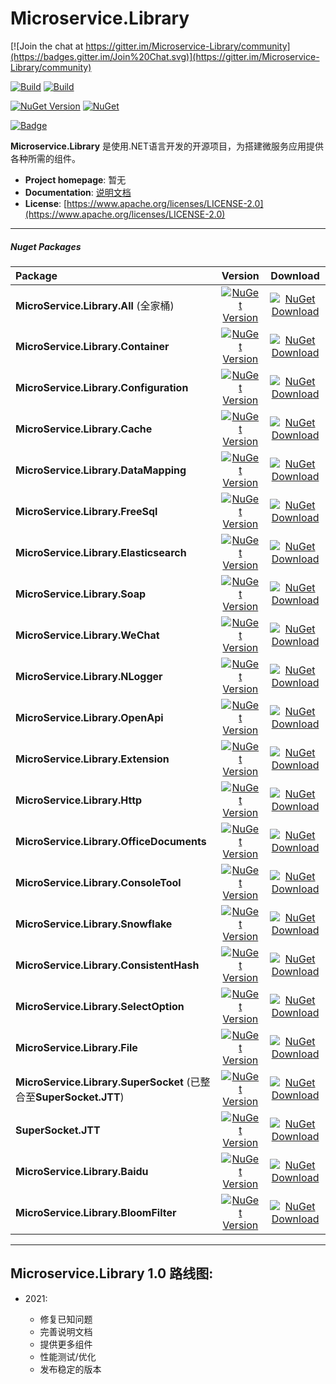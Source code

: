 



# Microservice.Library

[![Join the chat at https://gitter.im/Microservice-Library/community](https://badges.gitter.im/Join%20Chat.svg)](https://gitter.im/Microservice-Library/community)

[![Build](https://github.com/Lc3586/Microservice.Library/workflows/build/badge.svg)](https://github.com/Lc3586/Microservice.Library/actions?query=workflow%3Abuild)   [![Build](https://github.com/Lc3586/Microservice.Library/workflows/publish%20nuget%20packages/badge.svg)](https://github.com/Lc3586/Microservice.Library/actions?query=workflow%3Anuget-release)

[![NuGet Version](https://img.shields.io/nuget/v/MicroService.Library.All.svg?style=flat)](https://www.nuget.org/packages/MicroService.Library.All/)   [![NuGet](https://img.shields.io/nuget/dt/MicroService.Library.All.svg)](https://www.nuget.org/packages/MicroService.Library.All)

[![Badge](https://img.shields.io/badge/link-996.icu-red.svg)](https://996.icu/#/zh_CN)



**Microservice.Library** 是使用.NET语言开发的开源项目，为搭建微服务应用提供各种所需的组件。


- **Project homepage**:		暂无
- **Documentation**:		[说明文档](https://github.com/Lc3586/Microservice/blob/master/docs/.Net%20Core开发框架概述.docx)
- **License**: 				[https://www.apache.org/licenses/LICENSE-2.0](https://www.apache.org/licenses/LICENSE-2.0)

---

##### Nuget Packages

| Package           |                           Version                            |                           Download                           |
| :---------------- | :----------------------------------------------------------: | :----------------------------------------------------------: |
| **MicroService.Library.All** (全家桶)| [![NuGet Version](https://img.shields.io/nuget/vpre/MicroService.Library.All.svg?style=flat)](https://www.nuget.org/packages/MicroService.Library.All/) | [![NuGet Download](https://img.shields.io/nuget/dt/MicroService.Library.All.svg?style=flat)](https://www.nuget.org/packages/MicroService.Library.All/) |
| **MicroService.Library.Container** | [![NuGet Version](https://img.shields.io/nuget/vpre/MicroService.Library.Container.svg?style=flat)](https://www.nuget.org/packages/MicroService.Library.Container/) | [![NuGet Download](https://img.shields.io/nuget/dt/MicroService.Library.Container.svg?style=flat)](https://www.nuget.org/packages/MicroService.Library.Container/) |
| **MicroService.Library.Configuration** | [![NuGet Version](https://img.shields.io/nuget/vpre/MicroService.Library.Configuration.svg?style=flat)](https://www.nuget.org/packages/MicroService.Library.Configuration/) | [![NuGet Download](https://img.shields.io/nuget/dt/MicroService.Library.Configuration.svg?style=flat)](https://www.nuget.org/packages/MicroService.Library.Configuration/) |
| **MicroService.Library.Cache** | [![NuGet Version](https://img.shields.io/nuget/vpre/MicroService.Library.Cache.svg?style=flat)](https://www.nuget.org/packages/MicroService.Library.Cache/) | [![NuGet Download](https://img.shields.io/nuget/dt/MicroService.Library.Cache.svg?style=flat)](https://www.nuget.org/packages/MicroService.Library.Cache/) |
| **MicroService.Library.DataMapping** | [![NuGet Version](https://img.shields.io/nuget/vpre/MicroService.Library.DataMapping.svg?style=flat)](https://www.nuget.org/packages/MicroService.Library.DataMapping/) | [![NuGet Download](https://img.shields.io/nuget/dt/MicroService.Library.DataMapping.svg?style=flat)](https://www.nuget.org/packages/MicroService.Library.DataMapping/) |
| **MicroService.Library.FreeSql** | [![NuGet Version](https://img.shields.io/nuget/vpre/MicroService.Library.FreeSql.svg?style=flat)](https://www.nuget.org/packages/MicroService.Library.FreeSql/) | [![NuGet Download](https://img.shields.io/nuget/dt/MicroService.Library.FreeSql.svg?style=flat)](https://www.nuget.org/packages/MicroService.Library.FreeSql/) |
| **MicroService.Library.Elasticsearch** | [![NuGet Version](https://img.shields.io/nuget/vpre/MicroService.Library.Elasticsearch.svg?style=flat)](https://www.nuget.org/packages/MicroService.Library.Elasticsearch/) | [![NuGet Download](https://img.shields.io/nuget/dt/MicroService.Library.Elasticsearch.svg?style=flat)](https://www.nuget.org/packages/MicroService.Library.Elasticsearch/) |
| **MicroService.Library.Soap** | [![NuGet Version](https://img.shields.io/nuget/vpre/MicroService.Library.Soap.svg?style=flat)](https://www.nuget.org/packages/MicroService.Library.Soap/) | [![NuGet Download](https://img.shields.io/nuget/dt/MicroService.Library.Soap.svg?style=flat)](https://www.nuget.org/packages/MicroService.Library.Soap/) |
| **MicroService.Library.WeChat** | [![NuGet Version](https://img.shields.io/nuget/vpre/MicroService.Library.WeChat.svg?style=flat)](https://www.nuget.org/packages/MicroService.Library.WeChat/) | [![NuGet Download](https://img.shields.io/nuget/dt/MicroService.Library.WeChat.svg?style=flat)](https://www.nuget.org/packages/MicroService.Library.WeChat/) |
| **MicroService.Library.NLogger** | [![NuGet Version](https://img.shields.io/nuget/vpre/MicroService.Library.NLogger.svg?style=flat)](https://www.nuget.org/packages/MicroService.Library.NLogger/) | [![NuGet Download](https://img.shields.io/nuget/dt/MicroService.Library.NLogger.svg?style=flat)](https://www.nuget.org/packages/MicroService.Library.NLogger/) |
| **MicroService.Library.OpenApi** | [![NuGet Version](https://img.shields.io/nuget/vpre/MicroService.Library.OpenApi.svg?style=flat)](https://www.nuget.org/packages/MicroService.Library.OpenApi/) | [![NuGet Download](https://img.shields.io/nuget/dt/MicroService.Library.OpenApi.svg?style=flat)](https://www.nuget.org/packages/MicroService.Library.OpenApi/) |
| **MicroService.Library.Extension** | [![NuGet Version](https://img.shields.io/nuget/vpre/MicroService.Library.Extension.svg?style=flat)](https://www.nuget.org/packages/MicroService.Library.Extension/) | [![NuGet Download](https://img.shields.io/nuget/dt/MicroService.Library.Extension.svg?style=flat)](https://www.nuget.org/packages/MicroService.Library.Extension/) |
| **MicroService.Library.Http** | [![NuGet Version](https://img.shields.io/nuget/vpre/MicroService.Library.Http.svg?style=flat)](https://www.nuget.org/packages/MicroService.Library.Http/) | [![NuGet Download](https://img.shields.io/nuget/dt/MicroService.Library.Http.svg?style=flat)](https://www.nuget.org/packages/MicroService.Library.Http/) |
| **MicroService.Library.OfficeDocuments** | [![NuGet Version](https://img.shields.io/nuget/vpre/MicroService.Library.OfficeDocuments.svg?style=flat)](https://www.nuget.org/packages/MicroService.Library.OfficeDocuments/) | [![NuGet Download](https://img.shields.io/nuget/dt/MicroService.Library.OfficeDocuments.svg?style=flat)](https://www.nuget.org/packages/MicroService.Library.OfficeDocuments/) |
| **MicroService.Library.ConsoleTool** | [![NuGet Version](https://img.shields.io/nuget/vpre/MicroService.Library.ConsoleTool.svg?style=flat)](https://www.nuget.org/packages/MicroService.Library.ConsoleTool/) | [![NuGet Download](https://img.shields.io/nuget/dt/MicroService.Library.ConsoleTool.svg?style=flat)](https://www.nuget.org/packages/MicroService.Library.ConsoleTool/) |
| **MicroService.Library.Snowflake** | [![NuGet Version](https://img.shields.io/nuget/vpre/MicroService.Library.Snowflake.svg?style=flat)](https://www.nuget.org/packages/MicroService.Library.Snowflake/) | [![NuGet Download](https://img.shields.io/nuget/dt/MicroService.Library.Snowflake.svg?style=flat)](https://www.nuget.org/packages/MicroService.Library.Snowflake/) |
| **MicroService.Library.ConsistentHash** | [![NuGet Version](https://img.shields.io/nuget/vpre/MicroService.Library.ConsistentHash.svg?style=flat)](https://www.nuget.org/packages/MicroService.Library.ConsistentHash/) | [![NuGet Download](https://img.shields.io/nuget/dt/MicroService.Library.ConsistentHash.svg?style=flat)](https://www.nuget.org/packages/MicroService.Library.ConsistentHash/) |
| **MicroService.Library.SelectOption** | [![NuGet Version](https://img.shields.io/nuget/vpre/MicroService.Library.SelectOption.svg?style=flat)](https://www.nuget.org/packages/MicroService.Library.SelectOption/) | [![NuGet Download](https://img.shields.io/nuget/dt/MicroService.Library.SelectOption.svg?style=flat)](https://www.nuget.org/packages/MicroService.Library.SelectOption/) |
| **MicroService.Library.File** | [![NuGet Version](https://img.shields.io/nuget/vpre/MicroService.Library.File.svg?style=flat)](https://www.nuget.org/packages/MicroService.Library.File/) | [![NuGet Download](https://img.shields.io/nuget/dt/MicroService.Library.File.svg?style=flat)](https://www.nuget.org/packages/MicroService.Library.File/) |
| **MicroService.Library.SuperSocket** (已整合至**SuperSocket.JTT**) | [![NuGet Version](https://img.shields.io/nuget/vpre/MicroService.Library.SuperSocket.svg?style=flat)](https://www.nuget.org/packages/MicroService.Library.SuperSocket/) | [![NuGet Download](https://img.shields.io/nuget/dt/MicroService.Library.SuperSocket.svg?style=flat)](https://www.nuget.org/packages/MicroService.Library.SuperSocket/) |
| **SuperSocket.JTT** | [![NuGet Version](https://img.shields.io/nuget/vpre/SuperSocket.JTT.svg?style=flat)](https://www.nuget.org/packages/SuperSocket.JTT/) | [![NuGet Download](https://img.shields.io/nuget/dt/SuperSocket.JTT.svg?style=flat)](https://www.nuget.org/packages/SuperSocket.JTT/) |
| **MicroService.Library.Baidu** | [![NuGet Version](https://img.shields.io/nuget/vpre/MicroService.Library.Baidu.svg?style=flat)](https://www.nuget.org/packages/MicroService.Library.Baidu/) | [![NuGet Download](https://img.shields.io/nuget/dt/MicroService.Library.Baidu.svg?style=flat)](https://www.nuget.org/packages/MicroService.Library.Baidu/) |
| **MicroService.Library.BloomFilter** | [![NuGet Version](https://img.shields.io/nuget/vpre/MicroService.Library.BloomFilter.svg?style=flat)](https://www.nuget.org/packages/MicroService.Library.BloomFilter/) | [![NuGet Download](https://img.shields.io/nuget/dt/MicroService.Library.BloomFilter.svg?style=flat)](https://www.nuget.org/packages/MicroService.Library.BloomFilter/) |

---

##  Microservice.Library 1.0 路线图:


- 2021:

  - 修复已知问题
  - 完善说明文档
  - 提供更多组件
  - 性能测试/优化
  - 发布稳定的版本